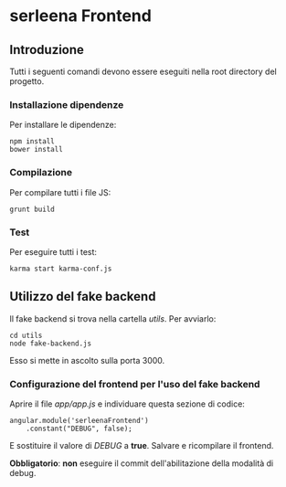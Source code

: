 # serleena Frontend

## Introduzione

Tutti i seguenti comandi devono essere eseguiti nella root directory del progetto.

### Installazione dipendenze

Per installare le dipendenze:

	npm install
	bower install
	
### Compilazione

Per compilare tutti i file JS:

	grunt build

### Test

Per eseguire tutti i test:

	karma start karma-conf.js
	
## Utilizzo del fake backend

Il fake backend si trova nella cartella *utils*. Per avviarlo:

	cd utils
	node fake-backend.js
	
Esso si mette in ascolto sulla porta 3000.

### Configurazione del frontend per l'uso del fake backend

Aprire il file *app/app.js* e individuare questa sezione di codice:

	angular.module('serleenaFrontend')
		.constant("DEBUG", false);
		
E sostituire il valore di *DEBUG* a **true**. Salvare e ricompilare il frontend.

**Obbligatorio**: **non** eseguire il commit dell'abilitazione della modalità di debug.
